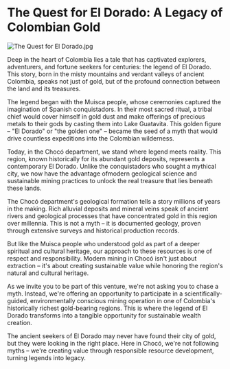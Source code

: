 # The Quest for El Dorado: A Legacy of Colombian Gold

![The Quest for El Dorado.jpg](attachment:b1c033c7-3047-4e1b-8d11-e589f3332fd5:The_Quest_for_El_Dorado.jpg)

Deep in the heart of Colombia lies a tale that has captivated explorers, adventurers, and fortune seekers for centuries: the legend of El Dorado. This story, born in the misty mountains and verdant valleys of ancient Colombia, speaks not just of gold, but of the profound connection between the land and its treasures.

The legend began with the Muisca people, whose ceremonies captured the imagination of Spanish conquistadors. In their most sacred ritual, a tribal chief would cover himself in gold dust and make offerings of precious metals to their gods by casting them into Lake Guatavita. This golden figure – "El Dorado" or "the golden one" – became the seed of a myth that would drive countless expeditions into the Colombian wilderness.

Today, in the Chocó department, we stand where legend meets reality. This region, known historically for its abundant gold deposits, represents a contemporary El Dorado. Unlike the conquistadors who sought a mythical city, we now have the advantage ofmodern geological science and sustainable mining practices to unlock the real treasure that lies beneath these lands.

The Chocó department's geological formation tells a story millions of years in the making. Rich alluvial deposits and mineral veins speak of ancient rivers and geological processes that have concentrated gold in this region over millennia. This is not a myth – it is documented geology, proven through extensive surveys and historical production records.

But like the Muisca people who understood gold as part of a deeper spiritual and cultural heritage, our approach to these resources is one of respect and responsibility. Modern mining in Chocó isn't just about extraction – it's about creating sustainable value while honoring the region's natural and cultural heritage.

As we invite you to be part of this venture, we're not asking you to chase a myth. Instead, we're offering an opportunity to participate in a scientifically-guided, environmentally conscious mining operation in one of Colombia's historically richest gold-bearing regions. This is where the legend of El Dorado transforms into a tangible opportunity for sustainable wealth creation.

The ancient seekers of El Dorado may never have found their city of gold, but they were looking in the right place. Here in Chocó, we're not following myths – we're creating value through responsible resource development, turning legends into legacy.
